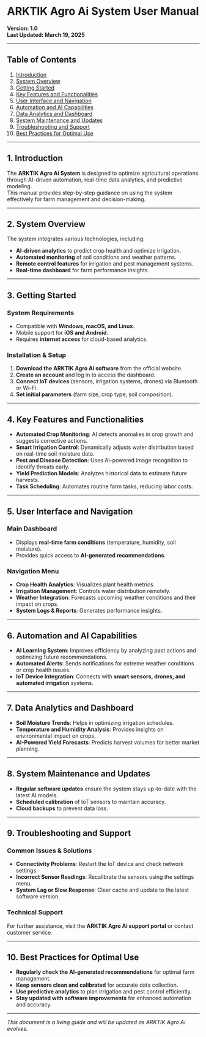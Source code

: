 # ARKTIK Agro Ai System User Manual

**Version: 1.0**  
**Last Updated: March 19, 2025**  

---

## **Table of Contents**
1. [Introduction](#introduction)
2. [System Overview](#system-overview)
3. [Getting Started](#getting-started)
4. [Key Features and Functionalities](#key-features-and-functionalities)
5. [User Interface and Navigation](#user-interface-and-navigation)
6. [Automation and AI Capabilities](#automation-and-ai-capabilities)
7. [Data Analytics and Dashboard](#data-analytics-and-dashboard)
8. [System Maintenance and Updates](#system-maintenance-and-updates)
9. [Troubleshooting and Support](#troubleshooting-and-support)
10. [Best Practices for Optimal Use](#best-practices-for-optimal-use)

---

## **1. Introduction**

The **ARKTIK Agro Ai System** is designed to optimize agricultural operations through AI-driven automation, real-time data analytics, and predictive modeling.  
This manual provides step-by-step guidance on using the system effectively for farm management and decision-making.

---

## **2. System Overview**

The system integrates various technologies, including:

- **AI-driven analytics** to predict crop health and optimize irrigation.  
- **Automated monitoring** of soil conditions and weather patterns.  
- **Remote control features** for irrigation and pest management systems.  
- **Real-time dashboard** for farm performance insights.  

---

## **3. Getting Started**

### **System Requirements**
- Compatible with **Windows, macOS, and Linux**.  
- Mobile support for **iOS and Android**.  
- Requires **internet access** for cloud-based analytics.  

### **Installation & Setup**
1. **Download the ARKTIK Agro Ai software** from the official website.  
2. **Create an account** and log in to access the dashboard.  
3. **Connect IoT devices** (sensors, irrigation systems, drones) via Bluetooth or Wi-Fi.  
4. **Set initial parameters** (farm size, crop type, soil composition).  

---

## **4. Key Features and Functionalities**

- **Automated Crop Monitoring**: AI detects anomalies in crop growth and suggests corrective actions.  
- **Smart Irrigation Control**: Dynamically adjusts water distribution based on real-time soil moisture data.  
- **Pest and Disease Detection**: Uses AI-powered image recognition to identify threats early.  
- **Yield Prediction Models**: Analyzes historical data to estimate future harvests.  
- **Task Scheduling**: Automates routine farm tasks, reducing labor costs.  

---

## **5. User Interface and Navigation**

### **Main Dashboard**
- Displays **real-time farm conditions** (temperature, humidity, soil moisture).  
- Provides quick access to **AI-generated recommendations**.  

### **Navigation Menu**
- **Crop Health Analytics**: Visualizes plant health metrics.  
- **Irrigation Management**: Controls water distribution remotely.  
- **Weather Integration**: Forecasts upcoming weather conditions and their impact on crops.  
- **System Logs & Reports**: Generates performance insights.  

---

## **6. Automation and AI Capabilities**

- **AI Learning System**: Improves efficiency by analyzing past actions and optimizing future recommendations.  
- **Automated Alerts**: Sends notifications for extreme weather conditions or crop health issues.  
- **IoT Device Integration**: Connects with **smart sensors, drones, and automated irrigation** systems.  

---

## **7. Data Analytics and Dashboard**

- **Soil Moisture Trends**: Helps in optimizing irrigation schedules.  
- **Temperature and Humidity Analysis**: Provides insights on environmental impact on crops.  
- **AI-Powered Yield Forecasts**: Predicts harvest volumes for better market planning.  

---

## **8. System Maintenance and Updates**

- **Regular software updates** ensure the system stays up-to-date with the latest AI models.  
- **Scheduled calibration** of IoT sensors to maintain accuracy.  
- **Cloud backups** to prevent data loss.  

---

## **9. Troubleshooting and Support**

### **Common Issues & Solutions**
- **Connectivity Problems**: Restart the IoT device and check network settings.  
- **Incorrect Sensor Readings**: Recalibrate the sensors using the settings menu.  
- **System Lag or Slow Response**: Clear cache and update to the latest software version.  

### **Technical Support**  
For further assistance, visit the **ARKTIK Agro Ai support portal** or contact customer service.  

---

## **10. Best Practices for Optimal Use**

- **Regularly check the AI-generated recommendations** for optimal farm management.  
- **Keep sensors clean and calibrated** for accurate data collection.  
- **Use predictive analytics** to plan irrigation and pest control efficiently.  
- **Stay updated with software improvements** for enhanced automation and accuracy.  

---

*This document is a living guide and will be updated as ARKTIK Agro Ai evolves.*  
